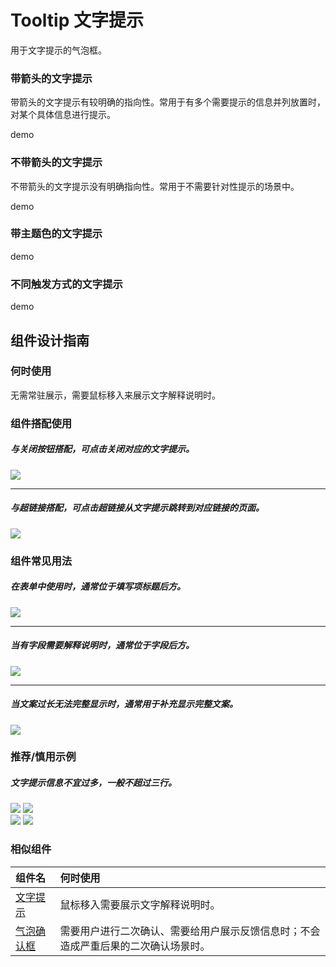 # Tooltip 文字提示

             

用于文字提示的气泡框。




### 带箭头的文字提示

带箭头的文字提示有较明确的指向性。常用于有多个需要提示的信息并列放置时，对某个具体信息进行提示。

demo

### 不带箭头的文字提示

不带箭头的文字提示没有明确指向性。常用于不需要针对性提示的场景中。 

demo



### 带主题色的文字提示
demo

### 不同触发方式的文字提示
demo

## 组件设计指南


### 何时使用

无需常驻展示，需要鼠标移入来展示文字解释说明时。

### 组件搭配使用

##### 与关闭按钮搭配，可点击关闭对应的文字提示。
<div class="legend">
  <div class="item">
    <img src="https://oteam-tdesign-1258344706.cos.ap-guangzhou.myqcloud.com/site/design/tooltip-1.png"/>
  </div>

  <div class="item">
  </div>
</div>

<hr />

##### 与超链接搭配，可点击超链接从文字提示跳转到对应链接的页面。
<div class="legend">
  <div class="item">
    <img src="https://oteam-tdesign-1258344706.cos.ap-guangzhou.myqcloud.com/site/design/tooltip-2.png"/>
  </div>
  
  <div class="item">
  </div>
</div>



### 组件常见用法

##### 在表单中使用时，通常位于填写项标题后方。
<div class="legend">
  <div class="item">
    <img src="https://oteam-tdesign-1258344706.cos.ap-guangzhou.myqcloud.com/site/design/tooltip-3.png"/>
  </div>

  <div class="item">
  </div>
</div>

<hr />

##### 当有字段需要解释说明时，通常位于字段后方。
<div class="legend">
  <div class="item">
    <img src="https://oteam-tdesign-1258344706.cos.ap-guangzhou.myqcloud.com/site/design/tooltip-4.png"/>
  </div>

  <div class="item">
  </div>
</div>

<hr />

##### 当文案过长无法完整显示时，通常用于补充显示完整文案。
<div class="legend">
  <div class="item">
    <img src="https://oteam-tdesign-1258344706.cos.ap-guangzhou.myqcloud.com/site/design/tooltip-5.png"/>
  </div>

  <div class="item">
  </div>
</div>



### 推荐/慎用示例
##### 文字提示信息不宜过多，一般不超过三行。

<div class="legend">
  <div class="item">
    <img src="https://oteam-tdesign-1258344706.cos.ap-guangzhou.myqcloud.com/site/design/%E6%96%87%E5%AD%97%E6%8F%90%E9%86%92----------6@2x.png"/>
    <img class="tag" src="https://oteam-tdesign-1258344706.cos.ap-guangzhou.myqcloud.com/site/doc/good.png" />
  </div>

  <div class="item">
    <img src="https://oteam-tdesign-1258344706.cos.ap-guangzhou.myqcloud.com/site/design/%E6%96%87%E5%AD%97%E6%8F%90%E9%86%92----------7@2x.png"/>
    <img class="tag" src="https://oteam-tdesign-1258344706.cos.ap-guangzhou.myqcloud.com/site/doc/bad.png" />
  </div>
</div>


### 相似组件


| 组件名 | 何时使用                                                                       |
| :----- | :----------------------------------------------------------------------------- |
| [文字提示](./tooltip)  | 鼠标移入需要展示文字解释说明时。 |
| [气泡确认框](./popconfirm) | 需要用户进行二次确认、需要给用户展示反馈信息时；不会造成严重后果的二次确认场景时。 |